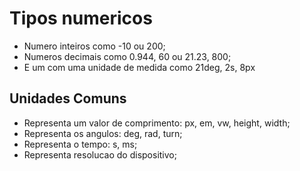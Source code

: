 # Tipos numericos 

* <integer> Numero inteiros como -10 ou 200;
* <number> Numeros decimais como 0.944, 60 ou 21.23, 800;
* <dimension> E um <number> com uma unidade de medida como 21deg, 2s, 8px



## Unidades Comuns 

* <length>  Representa um valor de comprimento: px, em, vw, height, width;
* <angle>   Representa os angulos: deg, rad, turn;
* <time>    Representa o tempo: s, ms;
* <resolution> Representa resolucao do dispositivo;
 
